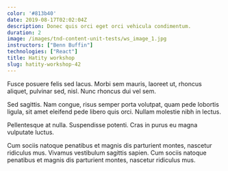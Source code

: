 ```yaml
---
color: '#813b40'
date: 2019-08-17T02:02:04Z
description: Donec quis orci eget orci vehicula condimentum.
duration: 2
image: /images/tnd-content-unit-tests/ws_image_1.jpg
instructors: ["Benn Buffin"]
technologies: ["React"]
title: Hatity workshop
slug: hatity-workshop-42
---
```

Fusce posuere felis sed lacus. Morbi sem mauris, laoreet ut, rhoncus aliquet, pulvinar sed, nisl. Nunc rhoncus dui vel sem.

Sed sagittis. Nam congue, risus semper porta volutpat, quam pede lobortis ligula, sit amet eleifend pede libero quis orci. Nullam molestie nibh in lectus.

Pellentesque at nulla. Suspendisse potenti. Cras in purus eu magna vulputate luctus.

Cum sociis natoque penatibus et magnis dis parturient montes, nascetur ridiculus mus. Vivamus vestibulum sagittis sapien. Cum sociis natoque penatibus et magnis dis parturient montes, nascetur ridiculus mus.
